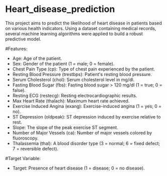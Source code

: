 # Heart_disease_prediction
This project aims to predict the likelihood of heart disease in patients based on various health indicators. Using a dataset containing medical records, several machine learning algorithms were applied to build a robust predictive model.

#Features:
- Age: Age of the patient.
- Sex: Gender of the patient (1 = male; 0 = female).
- Chest Pain Type (cp): Type of chest pain experienced by the patient.
- Resting Blood Pressure (trestbps): Patient's resting blood pressure.
- Serum Cholesterol (chol): Serum cholesterol level in mg/dl.
- Fasting Blood Sugar (fbs): Fasting blood sugar > 120 mg/dl (1 = true; 0 = false).
- Resting ECG (restecg): Resting electrocardiographic results.
- Max Heart Rate (thalach): Maximum heart rate achieved.
- Exercise Induced Angina (exang): Exercise-induced angina (1 = yes; 0 = no).
- ST Depression (oldpeak): ST depression induced by exercise relative to rest.
- Slope: The slope of the peak exercise ST segment.
- Number of Major Vessels (ca): Number of major vessels colored by fluoroscopy.
- Thalassemia (thal): A blood disorder type (3 = normal; 6 = fixed defect; 7 = reversible defect).
  
#Target Variable:
- Target: Presence of heart disease (1 = disease; 0 = no disease).
